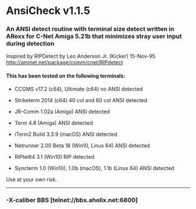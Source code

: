 # AnsiCheck v1.1.5
### An ANSI detect routine with terminal size detect written in ARexx for C-Net Amiga 5.21b that minimizes stray user input during detection 

Inspired by RIPDetect by Leo Anderson Jr. (Kicker) 15-Nov-95   
http://aminet.net/package/comm/cnet/RIPdetect

#### This has been tested on the following terminals:
* CCGMS v17.2 (c64), Ultimate (c64) no ANSI detected   
* Striketerm 2014 (c64) 40 col and 80 col ANSI detected   

* JR-Comm 1.02a (Amiga) ANSI detected   
* Term 4.8 (Amiga) ANSI detected   

* iTerm2 Build 3.3.9 (macOS) ANSI detected   
* Netrunner 2.00 Beta 18 (Win10, Linux 64) ANSI detected   
* RIPtel64 3.1 (Win10) RIP detected   
* Syncterm 1.0 (Win10), 1.0b (macOS), 1.1b (Linux 64) ANSI detected   

Use at your own risk. 
**************************************************************************
### -X-caliber BBS   [telnet://bbs.aholix.net:6800]
